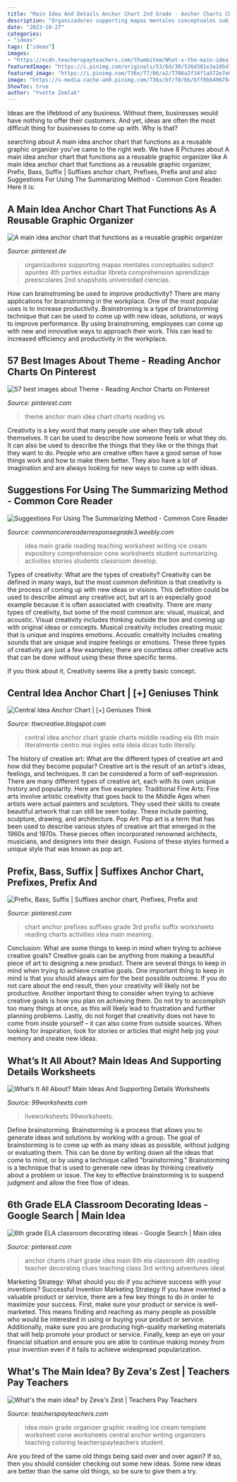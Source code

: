 ```yaml
---
title: "Main Idea And Details Anchor Chart 2nd Grade - Anchor Charts Chart Grade Idea Main 6th Ela Classroom 4th Reading Teacher Decorating Clues Teaching Class 3rd Writing Adventures Ideal"
description: "Organizadores supporting mapas mentales conceptuales subject apuntes 4th parties estudiar libreta comprehension aprendizaje preescolares 2nd snapshots universidad ciencias"
date: "2023-10-27"
categories:
- "ideas"
tags: ["ideas"]
images:
- "https://ecdn.teacherspayteachers.com/thumbitem/What-s-the-main-idea--2103044-1508955455/original-2103044-1.jpg"
featuredImage: "https://i.pinimg.com/originals/53/6d/30/536d301e3a105d77e49543f98bf49b09.jpg"
featured_image: "https://i.pinimg.com/736x/77/06/a2/7706a2f34f1a572e7e033bddc3e09fa9.jpg"
image: "https://s-media-cache-ak0.pinimg.com/736x/bf/f0/bb/bff0bb49678455c0e9a45f2240b3619c.jpg"
ShowToc: true
author: "Yvette Zemlak"
---
```



Ideas are the lifeblood of any business. Without them, businesses would have nothing to offer their customers. And yet, ideas are often the most difficult thing for businesses to come up with. Why is that?

	

		
searching about A main idea anchor chart that functions as a reusable graphic organizer you've came to the right web. We have 8 Pictures about A main idea anchor chart that functions as a reusable graphic organizer like A main idea anchor chart that functions as a reusable graphic organizer, Prefix, Bass, Suffix | Suffixes anchor chart, Prefixes, Prefix and and also Suggestions For Using The Summarizing Method - Common Core Reader. Here it is:
		
    
## A Main Idea Anchor Chart That Functions As A Reusable Graphic Organizer

<img loading=lazy src="https://i.pinimg.com/736x/77/06/a2/7706a2f34f1a572e7e033bddc3e09fa9.jpg" onerror="this.onerror=null;this.src='https://tse1.mm.bing.net/th?id=OIP.EFa_opG6IRYz5wyvVCKqDQHaJ4&amp;pid=15.1';" alt="A main idea anchor chart that functions as a reusable graphic organizer">

_Source: pinterest.de_

>organizadores supporting mapas mentales conceptuales subject apuntes 4th parties estudiar libreta comprehension aprendizaje preescolares 2nd snapshots universidad ciencias. 

	

How can brainstroming be used to improve productivity?
There are many applications for brainstroming in the workplace. One of the most popular uses is to increase productivity. Brainstroming is a type of brainstorming technique that can be used to come up with new ideas, solutions, or ways to improve performance. By using brainstroming, employees can come up with new and innovative ways to approach their work. This can lead to increased efficiency and productivity in the workplace.

    
## 57 Best Images About Theme - Reading Anchor Charts On Pinterest

<img loading=lazy src="https://s-media-cache-ak0.pinimg.com/736x/bf/f0/bb/bff0bb49678455c0e9a45f2240b3619c.jpg" onerror="this.onerror=null;this.src='https://tse1.mm.bing.net/th?id=OIP.AJhmIsnljG-cokgsfji16AHaJ3&amp;pid=15.1';" alt="57 best images about Theme - Reading Anchor Charts on Pinterest">

_Source: pinterest.com_

>theme anchor main idea chart charts reading vs. 

	

Creativity is a key word that many people use when they talk about themselves. It can be used to describe how someone feels or what they do. It can also be used to describe the things that they like or the things that they want to do. People who are creative often have a good sense of how things work and how to make them better. They also have a lot of imagination and are always looking for new ways to come up with ideas.

    
## Suggestions For Using The Summarizing Method - Common Core Reader

<img loading=lazy src="http://commoncorereaderresponsegrade3.weebly.com/uploads/3/0/7/4/30747801/5346409_orig.jpg" onerror="this.onerror=null;this.src='https://tse1.mm.bing.net/th?id=OIP.zwgGDPUdWYuZl59kr0M7uwHaJ2&amp;pid=15.1';" alt="Suggestions For Using The Summarizing Method - Common Core Reader">

_Source: commoncorereaderresponsegrade3.weebly.com_

>idea main grade reading teaching worksheet writing ice cream expository comprehension cone worksheets student summarizing activities stories students classroom develop. 

	

Types of creativity: What are the types of creativity?
Creativity can be defined in many ways, but the most common definition is that creativity is the process of coming up with new ideas or visions. This definition could be used to describe almost any creative act, but art is an especially good example because it is often associated with creativity.
There are many types of creativity, but some of the most common are: visual, musical, and acoustic. Visual creativity includes thinking outside the box and coming up with original ideas or concepts. Musical creativity includes creating music that is unique and inspires emotions. Acoustic creativity includes creating sounds that are unique and inspire feelings or emotions. These three types of creativity are just a few examples; there are countless other creative acts that can be done without using these three specific terms.

If you think about it, Creativity seems like a pretty basic concept.

    
## Central Idea Anchor Chart | [+] Geniuses Think

<img loading=lazy src="https://i.pinimg.com/736x/4a/51/99/4a51999726401fee9508547a678ac386.jpg" onerror="this.onerror=null;this.src='https://tse2.mm.bing.net/th?id=OIP.Wt6gbcV5lXclS7Z2ypGoBAHaKd&amp;pid=15.1';" alt="Central Idea Anchor Chart | [+] Geniuses Think">

_Source: ttwcreative.blogspot.com_

>central idea anchor chart grade charts middle reading ela 6th main literalmente centro mai ingles esta ideia dicas tudo literally. 

	

The history of creative art: What are the different types of creative art and how did they become popular?
Creative art is the result of an artist's ideas, feelings, and techniques. It can be considered a form of self-expression. There are many different types of creative art, each with its own unique history and popularity. Here are five examples:
Traditional Fine Arts: Fine arts involve artistic creativity that goes back to the Middle Ages when artists were actual painters and sculptors. They used their skills to create beautiful artwork that can still be seen today. These include painting, sculpture, drawing, and architecture. Pop Art: Pop art is a term that has been used to describe various styles of creative art that emerged in the 1960s and 1970s. These pieces often incorporated renowned architects, musicians, and designers into their design. Fusions of these styles formed a unique style that was known as pop art.

    
## Prefix, Bass, Suffix | Suffixes Anchor Chart, Prefixes, Prefix And

<img loading=lazy src="https://i.pinimg.com/736x/5b/f2/3b/5bf23bee0003761641ab6fab5bc3d318.jpg" onerror="this.onerror=null;this.src='https://tse3.mm.bing.net/th?id=OIP.u1QqnlssaLueaJ_UVODu1AHaJ3&amp;pid=15.1';" alt="Prefix, Bass, Suffix | Suffixes anchor chart, Prefixes, Prefix and">

_Source: pinterest.com_

>chart anchor prefixes suffixes grade 3rd prefix suffix worksheets reading charts activities idea main meaning. 

	

Conclusion: What are some things to keep in mind when trying to achieve creative goals?
Creative goals can be anything from making a beautiful piece of art to designing a new product. There are several things to keep in mind when trying to achieve creative goals. One important thing to keep in mind is that you should always aim for the best possible outcome. If you do not care about the end result, then your creativity will likely not be productive. Another important thing to consider when trying to achieve creative goals is how you plan on achieving them. Do not try to accomplish too many things at once, as this will likely lead to frustration and further planning problems. Lastly, do not forget that creativity does not have to come from inside yourself – it can also come from outside sources. When looking for inspiration, look for stories or articles that might help jog your memory and create new ideas.

    
## What’s It All About? Main Ideas And Supporting Details Worksheets

<img loading=lazy src="https://www.99worksheets.com/wp-content/uploads/2021/05/main_idea_and_supporting_details__worksheet_4.jpg" onerror="this.onerror=null;this.src='https://tse2.mm.bing.net/th?id=OIP.-U9XN202zzqYbne0HkT77QHaJk&amp;pid=15.1';" alt="What’s It All About? Main Ideas And Supporting Details Worksheets">

_Source: 99worksheets.com_

>liveworksheets 99worksheets. 

	

Define brainstorming.
Brainstorming is a process that allows you to generate ideas and solutions by working with a group. The goal of brainstorming is to come up with as many ideas as possible, without judging or evaluating them. This can be done by writing down all the ideas that come to mind, or by using a technique called "brainstorming." Brainstorming is a technique that is used to generate new ideas by thinking creatively about a problem or issue. The key to effective brainstorming is to suspend judgment and allow the free flow of ideas.

    
## 6th Grade ELA Classroom Decorating Ideas - Google Search | Main Idea

<img loading=lazy src="https://i.pinimg.com/originals/53/6d/30/536d301e3a105d77e49543f98bf49b09.jpg" onerror="this.onerror=null;this.src='https://tse4.mm.bing.net/th?id=OIP.MUAMOA4oBpp3QX2RYr47fgHaIy&amp;pid=15.1';" alt="6th grade ELA classroom decorating ideas - Google Search | Main idea">

_Source: pinterest.com_

>anchor charts chart grade idea main 6th ela classroom 4th reading teacher decorating clues teaching class 3rd writing adventures ideal. 

	

Marketing Strategy: What should you do if you achieve success with your inventions?
Successful Invention Marketing Strategy
If you have invented a valuable product or service, there are a few key things to do in order to maximize your success. First, make sure your product or service is well-marketed. This means finding and reaching as many people as possible who would be interested in using or buying your product or service. Additionally, make sure you are producing high-quality marketing materials that will help promote your product or service. Finally, keep an eye on your financial situation and ensure you are able to continue making money from your invention even if it fails to achieve widespread popularization.

    
## What&#039;s The Main Idea? By Zeva&#039;s Zest | Teachers Pay Teachers

<img loading=lazy src="https://ecdn.teacherspayteachers.com/thumbitem/What-s-the-main-idea--2103044-1508955455/original-2103044-1.jpg" onerror="this.onerror=null;this.src='https://tse4.mm.bing.net/th?id=OIP.D-zVgbbn2KM9r29A1Jeg_wAAAA&amp;pid=15.1';" alt="What&#039;s the main idea? by Zeva&#039;s Zest | Teachers Pay Teachers">

_Source: teacherspayteachers.com_

>idea main grade organizer graphic reading ice cream template worksheet cone worksheets central anchor writing organizers teaching coloring teacherspayteachers student. 

	

Are you tired of the same old things being said over and over again? If so, then you should consider checking out some new ideas. Some new ideas are better than the same old things, so be sure to give them a try.

